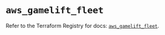 # `aws_gamelift_fleet`

Refer to the Terraform Registry for docs: [`aws_gamelift_fleet`](https://registry.terraform.io/providers/hashicorp/aws/6.2.0/docs/resources/gamelift_fleet).
